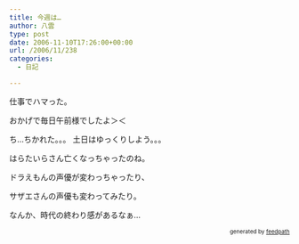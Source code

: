 ```yaml
---
title: 今週は…
author: 八雲
type: post
date: 2006-11-10T17:26:00+00:00
url: /2006/11/238
categories:
  - 日記

---
```

仕事でハマった。

おかげで毎日午前様でしたよ＞＜

ち…ちかれた。。。 土日はゆっくりしよう。。。

はらたいらさん亡くなっちゃったのね。
  
ドラえもんの声優が変わっちゃったり、
  
サザエさんの声優も変わってみたり。
  
なんか、時代の終わり感があるなぁ…<!--
feedpath info start
-->

<div style="text-align: right; font-size: 10px;">
  &nbsp;&nbsp;<span>generated by <a href="http://feedpath.jp">feedpath</a></span>
</div>

<!--
feedpath info end
-->